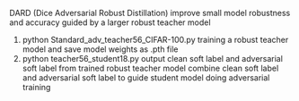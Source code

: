 DARD (Dice Adversarial Robust Distillation) 
improve small model robustness and accuracy guided by a larger robust teacher model
1. python Standard_adv_teacher56_CIFAR-100.py
   training a robust teacher model and save model weights as .pth file
2. python teacher56_student18.py
   output clean soft label and adversarial soft label from trained robust teacher model
   combine clean soft label and adversarial soft label to guide student model doing adversarial training 
   
